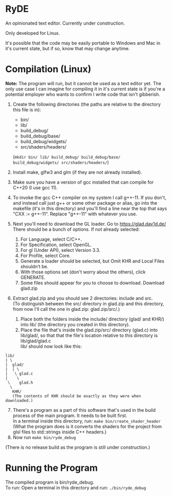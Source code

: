 # RyDE

An opinionated text editor. Currently under construction.

Only developed for Linux.

It's possible that the code may be easily portable to Windows and Mac in it's current state, but if so, know that may change anytime.

# Compilation (Linux)

**Note:** The program will run, but it cannot be used as a text editor yet. The only use case I can imagine for compiling it in it's current state is if you're a potential employer who wants to confirm I write code that isn't gibberish.

1. Create the following directories (the paths are relative to the directory this file is in):

    - bin/
    - lib/
    - build_debug/
    - build_debug/base/
    - build_debug/widgets/
    - src/shaders/headers/

    (`mkdir bin/ lib/ build_debug/ build_debug/base/ build_debug/widgets/ src/shaders/headers/`)

2. Install make, glfw3 and glm (if they are not already installed).

3. Make sure you have a version of gcc installed that can compile for C++20 (I use gcc 11).

4. To invoke the gcc C++ compiler on my system I call g++-11. If you don't, and instead call just g++ or some other package or alias, go into the makefile (it's in this directory) and you'll find a line near the top that says "CXX := g++-11". Replace "g++-11" with whatever you use.

5. Next you'll need to download the GL loader. Go to https://glad.dav1d.de/<br>
There should be a bunch of options. If not already selected:
    1. For Language, select C/C++.
    2. For Specification, select OpenGL.
    3. For gl (Under API), select Version 3.3.
    4. For Profile, select Core.
    5. Generate a loader should be selected, but Omit KHR and Local Files shouldn't be.<br>
    6. With those options set (don't worry about the others), click GENERATE.<br>
    7. Some files should appear for you to choose to download. Download glad.zip

6. Extract glad.zip and you should see 2 directories: include and src.<br>
(To distinguish between the src/ directory in glad.zip and this directory, from now I'll call the one in glad.zip: glad.zip/src/.)<br>
    1. Place both the folders inside the include/ directory (glad/ and KHR/) into lib/ (the directory you created in this directory).<br>
    2. Place the file that's inside the glad.zip/src/ directory (glad.c) into lib/glad/, so that that the file's location relative to this directory is lib/glad/glad.c<br>
lib/ should now look like this:<br>
~~~
lib/
| \
|  glad/
|  | \
|   \ glad.c
|    \
 \    glad.h
  \
   KHR/
   (The contents of KHR should be exactly as they were when downloaded.)
~~~

7. There's a program as a part of this software that's used in the build process of the main program. It needs to be built first.<br>
In a terminal inside this directory, run: `make bin/create_shader_header`<br> 
(What the program does is it converts the shaders for the project from glsl files to std::strings inside C++ headers.)<br>
8. Now run `make bin/ryde_debug`

(There is no release build as the program is still under construction.)

# Running the Program
The compiled program is bin/ryde_debug.<br>
To run: Open a terminal in this directory and run: `./bin/ryde_debug`